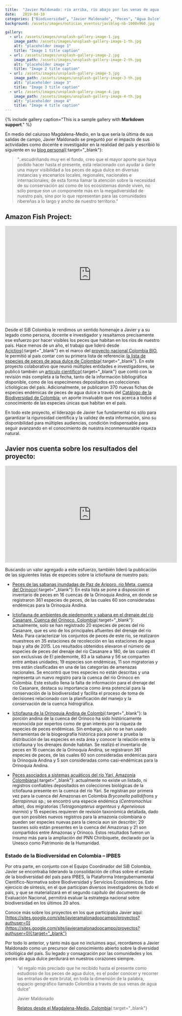 ```yaml
---
title:  "Javier Maldonado: río arriba, río abajo por las venas de agua dulce del país"
date:   2019-04-10
categories: ["Biodiversidad", "Javier Maldonado", "Peces", "Agua Dulce", "Río", "2019"]
background: /assets/images/noticias_eventos/javiblog-nb-1000x960.jpg

gallery:
  - url: /assets/images/unsplash-gallery-image-1.jpg
    image_path: /assets/images/unsplash-gallery-image-1-th.jpg
    alt: "placeholder image 1"
    title: "Image 1 title caption"
  - url: /assets/images/unsplash-gallery-image-2.jpg
    image_path: /assets/images/unsplash-gallery-image-2-th.jpg
    alt: "placeholder image 2"
    title: "Image 2 title caption"
  - url: /assets/images/unsplash-gallery-image-3.jpg
    image_path: /assets/images/unsplash-gallery-image-3-th.jpg
    alt: "placeholder image 3"
    title: "Image 3 title caption"
  - url: /assets/images/unsplash-gallery-image-4.jpg
    image_path: /assets/images/unsplash-gallery-image-4-th.jpg
    alt: "placeholder image 4"
    title: "Image 4 title caption"
---
```


{% include gallery caption="This is a sample gallery with **Markdown support**." %}

En medio del caluroso Magdalena-Medio, en la que sería la última de sus salidas de campo, Javier Maldonado se preguntó por el impacto de sus actividades como docente e investigador en la realidad del país y escribió lo siguiente en su [blog personal](https://gymnopez.wixsite.com/misitio/post/desde-el-campo?fbclid=IwAR1bQ4FhYvos6hpCwHhjpSOtacfCijlsJZgW8MQqH6EhiWo7fSAzHFxehg8){:target="_blank"}:

>
> "..escudriñando muy en el fondo, creo que el mayor aporte que haya podido hacer hasta el presente, está relacionado con ayudar a darle una mayor
> visibilidad a los peces de agua dulce en diversas instancias y escenarios locales, regionales, nacionales e internacionales; de esta forma llamar la
> atención sobre la necesidad de su conservación así como de los ecosistemas donde viven, no sólo porque son un componente más en la megadiversidad de
> nuestro país, sino por lo que representan para las comunidades ribereñas a lo largo y ancho de nuestro territorio."
>

## Amazon Fish Project:
<iframe width="560" height="315" src="https://www.youtube.com/embed/KicepAW0aiU" title="YouTube video player" frameborder="0" allow="accelerometer; autoplay; clipboard-write; encrypted-media; gyroscope; picture-in-picture" allowfullscreen></iframe>

Desde el SiB Colombia le rendimos un sentido homenaje a Javier y a su legado como persona, docente e investigador y resaltamos precisamente ese esfuerzo por hacer visibles los peces que habitan en los ríos de nuestro país. Hace menos de un año, el trabajo que lideró desde [Acictios](https://acictios.org){:target="_blank"} en el marco del [proyecto nacional Colombia BIO](https://sibcolombia.net/proyectos/colombiabio/), le permitió al país contar con su primera lista de referencia: [la lista de especies de peces de agua dulce de Colombia](https://ipt.biodiversidad.co/sib/resource?r=ictiofauna_colombiana_dulceacuicola){:target="_blank"}. En este proyecto colaborativo que reunió múltiples entidades e investigadores, se publicó también un [artículo científico](https://zookeys.pensoft.net/articles.php?id=13897){:target="_blank"} que contó con la revisión más completa a la fecha, tanto de la información bibliográfica disponible, como de los especímenes depositados en colecciones ictiológicas del país. Adicionalmente, se publicaron 370 nuevas fichas de especies endémicas de peces de agua dulce a través del [Catálogo de la Biodiversidad de Colombia](https://catalogo.biodiversidad.co); un aporte invaluable que nos acerca a todos al conocimiento de las especies únicas que habitan en el país.

En todo este proyecto, el liderazgo de Javier fue fundamental no sólo para garantizar la rigurosidad científica y la validez de esta información, sino su disponibilidad para múltiples audiencias, condición indispensable para seguir avanzando en el conocimiento de nuestra inconmensurable riqueza natural.

## Javier nos cuenta sobre los resultados del proyecto:
<iframe width="560" height="315" src="https://www.youtube.com/embed/-hmhy-O1G7Y" title="YouTube video player" frameborder="0" allow="accelerometer; autoplay; clipboard-write; encrypted-media; gyroscope; picture-in-picture" allowfullscreen></iframe>

Buscando un valor agregado a este esfuerzo, también lideró la publicación de las siguientes listas de especies sobre la ictiofauna de nuestro país:  

 - [Peces de las sabanas inundadas de Paz de Ariporo, río Meta, cuenca del Orinoco](https://ipt.biodiversidad.co/sib/resource?r=pazdeariporo_savannas_ichthyofauna){:target="_blank"}: En esta lista se pone a disposición el inventario de peces en 16 cuencas de la Orinoquia Andina, en donde se registraron 361 especies de peces, de las cuales 60 son consideradas endémicas para la Orinoquia Andina.

 - [Ictiofauna de ambientes de piedemonte y sabana en el drenaje del río Casanare, Cuenca del Orinoco, Colombia](https://ipt.biodiversidad.co/sib/resource?r=casanare_ichthyofauna){:target="_blank"}: actualmente, solo se han registrado 20 especies de peces del río Casanare, que es uno de los principales afluentes del drenaje del río Meta. Para caracterizar los conjuntos de peces de este río, se realizaron muestreos en 35 estaciones de recolección en las estaciones de agua baja y alta de 2015. Los resultados obtenidos elevaron el número de especies de peces del drenaje del río Casanare a 180, de las cuales 41 son exclusivas de El piedemonte, 83 a la sabana y 56 se comparten entre ambas unidades; 19 especies son endémicas, 11 son migratorias y tres están clasificadas en una de las categorías de amenazas nacionales. Se encontró que tres especies no están descritas y una representa un nuevo registro para la cuenca del río Orinoco en Colombia. Este estudio llena la falta de información para el drenaje del río Casanare, destaca su importancia como área potencial para la conservación de la biodiversidad y facilita el proceso de toma de decisiones relacionado con la planificación del manejo y la conservación de la cuenca hidrográfica.

 - [Ictiofauna de la Orinoquia Andina de Colombi](https://ipt.biodiversidad.co/sib/resource?r=peces_orinoquia_andina){:target="_blank"}: la porción andina de la cuenca del Orinoco ha sido históricamente reconocida por expertos como de gran interés por la riqueza de especies de peces endémicas. Sin embargo, aún no se han usado herramientas de la biogeografía histórica para poner a prueba la distribución de las especies en esta área y conocer la relación entre la ictiofauna y los drenajes donde habitan. Se realizó el inventario de peces en 16 cuencas de la Orinoquia Andina, se registraron 361 especies de peces, de las cuales 60 son consideradas endémicas para la Orinoquia Andina y 5 son consideradas como casi-endémicas para la Orinoquia Andina.

 - [Peces asociados a sistemas acuáticos del río Yarí, Amazonía Colombiana](https://ipt.biodiversidad.co/sib/resource?r=yari_fish){:target="_blank"}: actualmente no existe un listado, ni registros confiables depositados en colecciones biológicas de la ictiofauna presente en la cuenca del río Yarí. Se registran por primera vez para la cuenca del Amazonas en Colombia *Bryconella pallidifrons* y *Serrapinnus* sp.; se encontró una especie endémica (*Centromochlus altae*), dos migratorias (*Tetragonopterus argenteus* y *Ageneiosus inermis*) y 15 especies requieren de revisión taxonómica detallada, dado que son posibles nuevos registros para la amazonia colombiana o pueden ser especies nuevas para la ciencia aun sin describir; 29 taxones solo están presentes en la cuenca del Amazonas y 21 son compartidos entre Amazonas y Orinoco. Estos resultados fueron un insumo más para la ampliación del PNN Chiribiquete, declarado por la Unesco como Patrimonio de la Humanidad.

### Estado de la Biodiversidad en Colombia – IPBES

Por otra parte, en conjunto con el Equipo Coordinador del SiB Colombia, Javier se encontraba liderando la consolidación de cifras sobre el estado de la biodiversidad del país para IPBES, la Plataforma Intergubernamental Científico-Normativa sobre Biodiversidad y Servicios Ecosistémicos. Este ejercicio de síntesis, en el que participan diversos investigadores de todo el país, y que se materializará en el segundo capítulo del documento de Evaluación Nacional, permitirá evaluar la estrategia nacional sobre biodiversidad en los últimos 20 años.

Conoce más sobre los proyectos en los que participaba Javier aquí:
[https://sites.google.com/site/javieramalonadoocampo/proyectos?authuser=0](https://sites.google.com/site/javieramalonadoocampo/proyectos?authuser=0){:target="_blank"}

Por todo lo anterior, y tanto más que no incluimos aquí, recordamos a Javier Maldonado como un precursor del conocimiento abierto sobre la diversidad ictiológica del país. Su legado y consagración por las comunidades y los peces de agua dulce perdurará en nuestros corazones siempre.

> 
> “el regalo más preciado que he recibido hasta el presente como estudioso de los peces de agua dulce, es el poder conocer y recorrer las entrañas de
> este brutal, en toda la dimensión de la palabra, espacio geográfico llamado Colombia a través de sus venas de agua dulce”
> 
> Javier Maldonado
> 
> [Relatos desde el Magdalena-Medio, Colombia](https://gymnopez.wixsite.com/misitio/post/desde-el-campo?fbclid=IwAR1bQ4FhYvos6hpCwHhjpSOtacfCijlsJZgW8MQqH6EhiWo7fSAzHFxehg8){:target="_blank"}
> 
